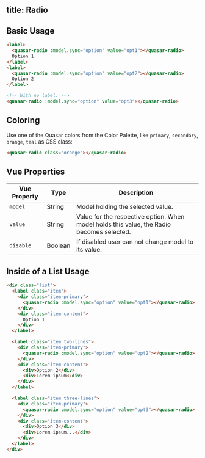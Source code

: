 title: Radio
---
<input type="hidden" data-fullpage-demo="form/radio">

## Basic Usage

``` html
<label>
  <quasar-radio :model.sync="option" value="opt1"></quasar-radio>
  Option 1
</label>
<label>
  <quasar-radio :model.sync="option" value="opt2"></quasar-radio>
  Option 2
</label>

<!-- With no label: -->
<quasar-radio :model.sync="option" value="opt3"></quasar-radio>
```

## Coloring
Use one of the Quasar colors from the Color Palette, like `primary`, `secondary`, `orange`, `teal` as CSS class:

``` html
<quasar-radio class="orange"></quasar-radio>
```

## Vue Properties

| Vue Property | Type | Description |
| --- | --- | --- |
| `model` | String | Model holding the selected value. |
| `value` | String | Value for the respective option. When model holds this value, the Radio becomes selected. |
| `disable` | Boolean | If disabled user can not change model to its value. |

## Inside of a List Usage

``` html
<div class="list">
  <label class="item">
    <div class="item-primary">
      <quasar-radio :model.sync="option" value="opt1"></quasar-radio>
    </div>
    <div class="item-content">
      Option 1
    </div>
  </label>

  <label class="item two-lines">
    <div class="item-primary">
      <quasar-radio :model.sync="option" value="opt2"></quasar-radio>
    </div>
    <div class="item-content">
      <div>Option 2</div>
      <div>Lorem ipsum</div>
    </div>
  </label>

  <label class="item three-lines">
    <div class="item-primary">
      <quasar-radio :model.sync="option" value="opt3"></quasar-radio>
    </div>
    <div class="item-content">
      <div>Option 3</div>
      <div>Lorem ipsum...</div>
    </div>
  </label>
</div>
```
